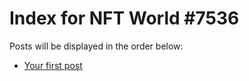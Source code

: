 # Index for NFT World #7536
Posts will be displayed in the order below:

- [Your first post](./001-first.md)

